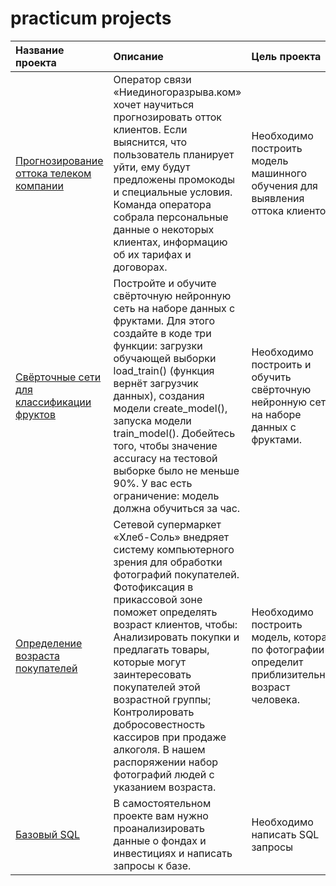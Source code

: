 # practicum projects
| Название проекта | Описание | Цель проекта | 
| :---------------------- | :---------------------- | :---------------------- |
| [Прогнозирование оттока телеком компании](final_project.ipynb) |Оператор связи «Ниединогоразрыва.ком» хочет научиться прогнозировать отток клиентов. Если выяснится, что пользователь планирует уйти, ему будут предложены промокоды и специальные условия. Команда оператора собрала персональные данные о некоторых клиентах, информацию об их тарифах и договорах.|Необходимо построить модель машинного обучения для выявления оттока клиентов.|
| [Свёрточные сети для классификации фруктов](Свёрточные_сети_для_классификации_фруктов.ipynb) |Постройте и обучите свёрточную нейронную сеть на наборе данных с фруктами. Для этого создайте в коде три функции: загрузки обучающей выборки load_train() (функция вернёт загрузчик данных), создания модели create_model(), запуска модели train_model(). Добейтесь того, чтобы значение accuracy на тестовой выборке было не меньше 90%. У вас есть ограничение: модель должна обучиться за час.|Необходимо построить и обучить свёрточную нейронную сеть на наборе данных с фруктами. |
| [Определение возраста покупателей](Определение_возраста_покупателей.ipynb) |Сетевой супермаркет «Хлеб-Соль» внедряет систему компьютерного зрения для обработки фотографий покупателей. Фотофиксация в прикассовой зоне поможет определять возраст клиентов, чтобы: Анализировать покупки и предлагать товары, которые могут заинтересовать покупателей этой возрастной группы; Контролировать добросовестность кассиров при продаже алкоголя. В нашем распоряжении набор фотографий людей с указанием возраста.|Необходимо построить модель, которая по фотографии определит приблизительный возраст человека. |
| [Базовый SQL ](sql.ipynb) |В самостоятельном проекте вам нужно проанализировать данные о фондах и инвестициях и написать запросы к базе. |Необходимо написать SQL запросы|
